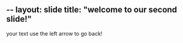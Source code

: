 --
layout: slide
title: "welcome to our second slide!"
--
your text 
use the left arrow to go back!
